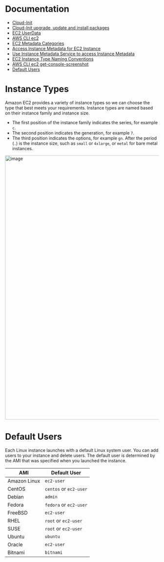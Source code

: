 # Documentation
- [Cloud-Init](https://cloud-init.io/)
- [Cloud-Init upgrade, update and install packages](https://cloudinit.readthedocs.io/en/latest/reference/yaml_examples/package_update_upgrade.html)
- [EC2 UserData](https://docs.aws.amazon.com/AWSEC2/latest/UserGuide/user-data.html)
- [AWS CLI ec2](https://docs.aws.amazon.com/cli/latest/reference/ec2/)
- [EC2 Metadata Categories](https://docs.aws.amazon.com/AWSEC2/latest/UserGuide/ec2-instance-metadata.html#instancedata-data-categories)
- [Access Instance Metadata for EC2 Instance](https://docs.aws.amazon.com/AWSEC2/latest/UserGuide/instancedata-data-retrieval.html)
- [Use Instance Metadata Service to access Instance Metadata](https://docs.aws.amazon.com/AWSEC2/latest/UserGuide/configuring-instance-metadata-service.html)
- [EC2 Instance Type Naming Conventions](https://docs.aws.amazon.com/ec2/latest/instancetypes/instance-type-names.html)
- [AWS CLI ec2 get-console-screenshot](https://docs.aws.amazon.com/cli/latest/reference/ec2/get-console-screenshot.html)
- [Default Users](https://docs.aws.amazon.com/AWSEC2/latest/UserGuide/managing-users.html#ami-default-user-names)

# Instance Types
Amazon EC2 provides a variety of instance types so we can choose the type that best meets your requirements. Instance types are named based on their instance family and instance size. 
- The first position of the instance family indicates the series, for example `c`. 
- The second position indicates the generation, for example `7`. 
- The third position indicates the options, for example `gn`. After the period (`.`) is the instance size, such as `small` or `4xlarge`, or `metal` for bare metal instances.

<img width="1592" height="864" alt="image" src="https://github.com/user-attachments/assets/fee1cdd6-4977-41f9-9610-5f1cf9f7cad6" />

# Default Users
Each Linux instance launches with a default Linux system user. You can add users to your instance and delete users. The default user is determined by the AMI that was specified when you launched the instance.

| AMI | Default User |
| --- | ------------ |
| Amazon Linux | `ec2-user` |
| CentOS | `centos` or `ec2-user` |
| Debian | `admin` |
| Fedora | `fedora` or `ec2-user` |
| FreeBSD | `ec2-user` |
| RHEL | `root` or `ec2-user` |
| SUSE | `root` or `ec2-user` |
| Ubuntu | `ubuntu` |
| Oracle | `ec2-user` |
| Bitnami | `bitnami` |
